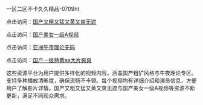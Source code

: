 一区二区不卡久久精品-0709ht

点击访问：<a href="https://heiliaowt0d7p.pages.dev">国产又粗又猛又黄又爽无遮</a>

点击访问：<a href="https://heiliaoga6s9v.pages.dev">国产美女一级A视频</a>

点击访问：<a href="https://heiliaoow5kzm.pages.dev">亚洲午夜理论无码</a>

点击访问：<a href="https://heiliao2dmwwy.pages.dev">国产一级特黄aa大片爽爽</a>

这些资源平台为用户提供多样化的视频内容，涵盖国产粗犷风格与午夜理论专区。支持多种播放清晰度，确保流畅不卡顿。每个视频均有详细介绍和演员信息，方便用户了解影片详情。国产又粗又猛又黄又爽无遮与国产美女一级A视频等资源不断更新，满足不同观众需求。

<span style="display:none;">[Canonical link](https://github.com/met20250709/met19 ）</span>
